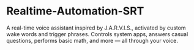 # Realtime-Automation-SRT
A real-time voice assistant inspired by J.A.R.V.I.S., activated by custom wake words and trigger phrases. Controls system apps, answers casual questions, performs basic math, and more — all through your voice.
